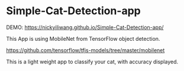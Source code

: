 # Simple-Cat-Detection-app

DEMO: https://nickyiliwang.github.io/Simple-Cat-Detection-app/


This App is using MobileNet from TensorFlow object detection.

https://github.com/tensorflow/tfjs-models/tree/master/mobilenet

This is a light weight app to classify your cat, with accuracy displayed.